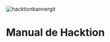 
![hacktionbannergit](https://github.com/xVrzBx/Hacktion/assets/91161604/84748789-da10-40ca-9887-f9d35bbb5a1c)

# Manual de Hacktion

